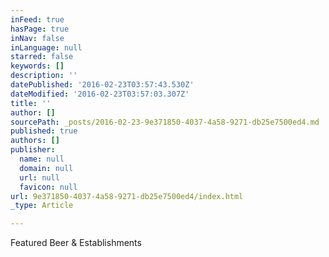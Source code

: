 ```yaml
---
inFeed: true
hasPage: true
inNav: false
inLanguage: null
starred: false
keywords: []
description: ''
datePublished: '2016-02-23T03:57:43.530Z'
dateModified: '2016-02-23T03:57:03.307Z'
title: ''
author: []
sourcePath: _posts/2016-02-23-9e371850-4037-4a58-9271-db25e7500ed4.md
published: true
authors: []
publisher:
  name: null
  domain: null
  url: null
  favicon: null
url: 9e371850-4037-4a58-9271-db25e7500ed4/index.html
_type: Article

---
```

Featured Beer & Establishments